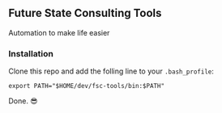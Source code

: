 ## Future State Consulting Tools

Automation to make life easier

### Installation

Clone this repo and add the folling line to your `.bash_profile`:

```
export PATH="$HOME/dev/fsc-tools/bin:$PATH"
```

Done. :sunglasses:
